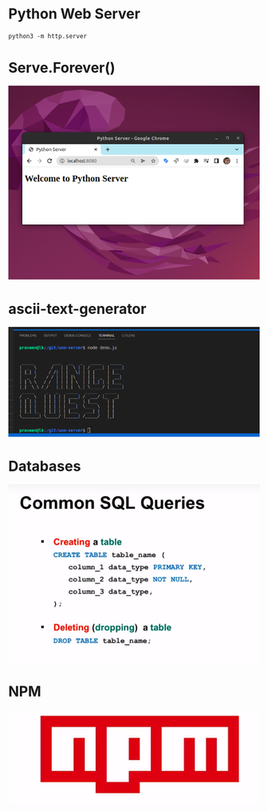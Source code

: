 # Python Web Server

```
python3 -m http.server
```

# Serve.Forever()

![serve forever](py-server.png)

# ascii-text-generator

![ASCII](ascii.png)

# Databases

![DB](sql.png)

# NPM

![NPM](npm.png)